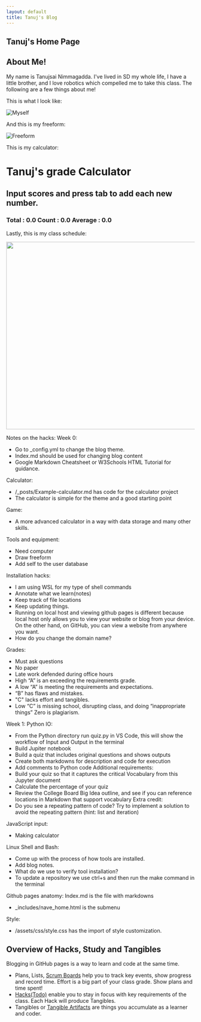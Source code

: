 ```yaml
---
layout: default
title: Tanuj's Blog
---
```



## Tanuj's Home Page 





## About Me!
My name is Tanujsai Nimmagadda. I've lived in SD my whole life, I have a little brother, and I love robotics which compelled me to take this class. The following are a few things about me!

This is what I look like:

![Myself](https://raw.githubusercontent.com/Tanuj253/photos/main/dwarf.png)

And this is my freeform:

![Freeform](https://raw.githubusercontent.com/Tanuj253/photos/main/Screenshot_20230824-092203.png)


This is my calculator:

<!-- Heading -->
<h1>Tanuj's grade Calculator</h1>
<h2>Input scores and press tab to add each new number.</h2>
<!-- Totals -->
<h3>
    Total : <span id="total">0.0</span>
    Count : <span id="count">0.0</span>
    Average : <span id="average">0.0</span>
</h3>
<!-- Rows -->
<div id="scores">
    <!-- javascript generated inputs -->
</div>

<script>
// Creates a new input box
function newInputLine(index) {

    // Add a label for each score element
    var title = document.createElement('label');
    title.setAttribute('for', index);
    title.innerHTML = index + ". ";    
    document.getElementById("scores").appendChild(title); // add to HTML

    // Setup score element and attributes
    var score = document.createElement("input"); // input element
    score.setAttribute('id', index);  // id of input element
    score.setAttribute('onkeydown', "calculator(event)"); // Each key triggers event
    score.setAttribute('type', "number"); // Use text type to allow typing multiple characters
    score.setAttribute('name', "score");  // name is used to group "score" elements
    score.setAttribute('style', "text-align: right; width: 5em");
    document.getElementById("scores").appendChild(score);  // add to HTML

    // Create and add blank line after input box
    var br = document.createElement("br");  // line break element
    document.getElementById("scores").appendChild(br); // add to HTML

    // Set focus on the new input line
    document.getElementById(index).focus();
}

// Handles event and calculates totals
function calculator(event) {
    var key = event.key;
    // Check if the pressed key is the "Tab" key (key code 9) or "Enter" key (key code 13)
    if (key === "Tab" || key === "Enter") { 
        event.preventDefault(); // Prevent default behavior (tabbing to the next element)
   
        var array = document.getElementsByName('score'); // setup array of scores
        var total = 0;  // running total
        var count = 0;  // count of input elements with valid values

        for (var i = 0; i < array.length; i++) {  // iterate through array
            var value = array[i].value;
            if (parseFloat(value)) {
                var parsedValue = parseFloat(value);
                total += parsedValue;  // add to running total
                count++;
            }
        }

        // update totals
        document.getElementById('total').innerHTML = total.toFixed(2); // show two decimals
        document.getElementById('count').innerHTML = count;

        if (count > 0) {
            document.getElementById('average').innerHTML = (total / count).toFixed(2);
        } else {
            document.getElementById('average').innerHTML = "0.0";
        }

        // adds newInputLine, only if all array values satisfy parseFloat 
        if (count === document.getElementsByName('score').length) {
            newInputLine(count); // make a new input line
        }
    }
}

// Creates 1st input box on Window load
newInputLine(0);

</script>


Lastly, this is my class schedule:

<img src="images/tri 1 schedule.png" width="700" height="500">



Notes on the hacks:
Week 0:
- Go to _config.yml to change the blog theme.
- Index.md should be used for changing blog content
- Google Markdown Cheatsheet or W3Schools HTML Tutorial for guidance.

Calculator:
- /_posts/<date>Example-calculator.md has code for the calculator project
- The calculator is simple for the theme and a good starting point

Game:
- A more advanced calculator in a way with data storage and many other skills.


Tools and equipment:
- Need computer
- Draw freeform
- Add self to the user database


Installation hacks:
- I am using WSL for my type of shell commands
- Annotate what we learn(notes)
- Keep track of file locations
- Keep updating things.
- Running on local host and viewing github pages is different because local host only allows you to view your website or blog from your device. On the other hand, on GitHub, you can view a website from anywhere you want.
- How do you change the domain name?

Grades:
- Must ask questions 
- No paper
- Late work defended during office hours
- High “A” is an exceeding the requirements grade. 
- A low “A” is meeting the requirements and expectations. 
- “B” has flaws and mistakes.
- "C" lacks effort and tangibles.
- Low “C” is missing school, disrupting class, and doing “inappropriate things”
Zero is plagiarism.





Week 1:
Python IO:
- From the Python directory run quiz.py in VS Code, this will show the workflow of Input and Output in the terminal
- Build Jupiter notebook
- Build a quiz that includes original questions and shows outputs
- Create both markdowns for description and code for execution
- Add comments to Python code
Additional requirements:
- Build your quiz so that it captures the critical Vocabulary from this Jupyter document
- Calculate the percentage of your quiz
- Review the College Board Big Idea outline, and see if you can reference locations in Markdown that support vocabulary
Extra credit:
- Do you see a repeating pattern of code? Try to implement a solution to avoid the repeating pattern (hint: list and iteration)


JavaScript input:
- Making calculator


Linux Shell and Bash:
- Come up with the process of how tools are installed.
- Add blog notes.
- What do we use to verify tool installation?
- To update a repository we use ctrl+s and then run the make command in the terminal



Github pages anatomy:
Index.md is the file with markdowns
- _includes/nave_home.html is the submenu

Style:
- /assets/css/style.css has the import of style customization.


## Overview of Hacks, Study and Tangibles
Blogging in GitHub pages is a way to learn and code at the same time. 

- Plans, Lists, [Scrum Boards](https://clickup.com/blog/scrum-board/) help you to track key events, show progress and record time.  Effort is a big part of your class grade.  Show plans and time spent!
- [Hacks(Todo)](https://levelup.gitconnected.com/six-ultimate-daily-hacks-for-every-programmer-60f5f10feae) enable you to stay in focus with key requirements of the class.  Each Hack will produce Tangibles.
- Tangibles or [Tangible Artifacts](https://en.wikipedia.org/wiki/Artifact_(software_development)) are things you accumulate as a learner and coder. 
